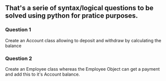 <h2>That's a serie of syntax/logical questions to be solved using python for pratice purposes.</h2>

<h3> Question 1 </h3> 

<p>Create an Account class allowing to deposit and withdraw by calculating the balance</p>

<h3> Question 2 </h3>

<p>Create an Employee class whereas the Employee Object can get a payment and add this to it's Account balance.</p>
